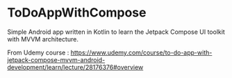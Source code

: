 # ToDoAppWithCompose

Simple Android app written in Kotlin to learn the Jetpack Compose UI toolkit with MVVM architecture.

From Udemy course : https://www.udemy.com/course/to-do-app-with-jetpack-compose-mvvm-android-development/learn/lecture/28176376#overview
